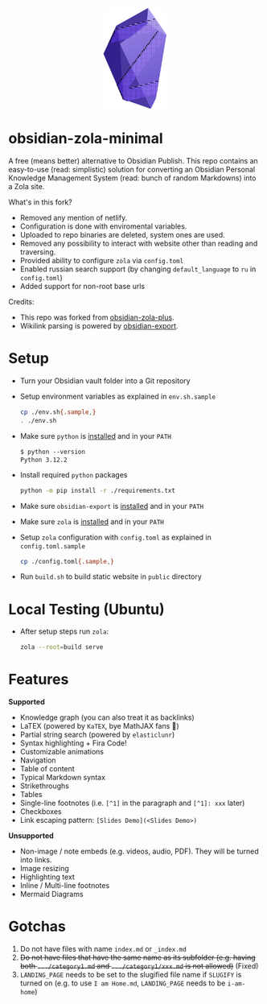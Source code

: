 <p align="center">
  <img height="200" src="icon.png">
</p>

# obsidian-zola-minimal

A free (means better) alternative to Obsidian Publish. This repo contains an easy-to-use (read: simplistic) solution for converting an Obsidian Personal Knowledge Management System (read: bunch of random Markdowns) into a Zola site.

What's in this fork?
- Removed any mention of netlify.
- Configuration is done with enviromental variables.
- Uploaded to repo binaries are deleted, system ones are used.
- Removed any possibility to interact with website other than reading and traversing.
- Provided ability to configure `zola` via `config.toml`
- Enabled russian search support (by changing `default_language` to `ru` in `config.toml`)
- Added support for non-root base urls

Credits:
* This repo was forked from [obsidian-zola-plus](https://github.com/Yarden-zamir/obsidian-zola-plus).
* Wikilink parsing is powered by [obsidian-export](https://github.com/zoni/obsidian-export).

# Setup

- Turn your Obsidian vault folder into a Git repository
- Setup environment variables as explained in `env.sh.sample`
  ```sh
  cp ./env.sh{.sample,}
  . ./env.sh
  ```

- Make sure `python` is [installed](https://www.python.org/downloads/) and in your `PATH`
  ```
  $ python --version
  Python 3.12.2
  ```

- Install required `python` packages
  ```sh
  python -m pip install -r ./requirements.txt
  ```

- Make sure `obsidian-export` is [installed](https://github.com/zoni/obsidian-export?tab=readme-ov-file#installation) and in your `PATH`

- Make sure `zola` is [installed](https://www.getzola.org/documentation/getting-started/installation/) and in your `PATH`
- Setup `zola` configuration with `config.toml` as explained in `config.toml.sample`
  ```sh
  cp ./config.toml{.sample,}
  ```

- Run `build.sh` to build static website in `public` directory

# Local Testing (Ubuntu)

- After setup steps run `zola`:
  ```sh
  zola --root=build serve
  ```

# Features

**Supported**
- Knowledge graph (you can also treat it as backlinks)
- LaTEX (powered by `KaTEX`, bye MathJAX fans 👋)
- Partial string search (powered by `elasticlunr`)
- Syntax highlighting + Fira Code!
- Customizable animations
- Navigation
- Table of content
- Typical Markdown syntax
- Strikethroughs
- Tables
- Single-line footnotes (i.e. `[^1]` in the paragraph and `[^1]: xxx` later)
- Checkboxes
- Link escaping pattern: `[Slides Demo](<Slides Demo>)`

**Unsupported**

- Non-image / note embeds (e.g. videos, audio, PDF). They will be turned into links.
- Image resizing
- Highlighting text
- Inline / Multi-line footnotes
- Mermaid Diagrams

# Gotchas
1. Do not have files with name `index.md` or `_index.md`
2. ~~Do not have files that have the same name as its subfolder (e.g. having both `.../category1.md` and `.../category1/xxx.md` is not allowed)~~ (Fixed)
3. `LANDING_PAGE` needs to be set to the slugified file name if `SLUGIFY` is turned on (e.g. to use `I am Home.md`, `LANDING_PAGE` needs to be `i-am-home`)

